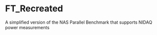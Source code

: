 # FT_Recreated
A simplified version of the NAS Parallel Benchmark that supports NIDAQ power measurements
